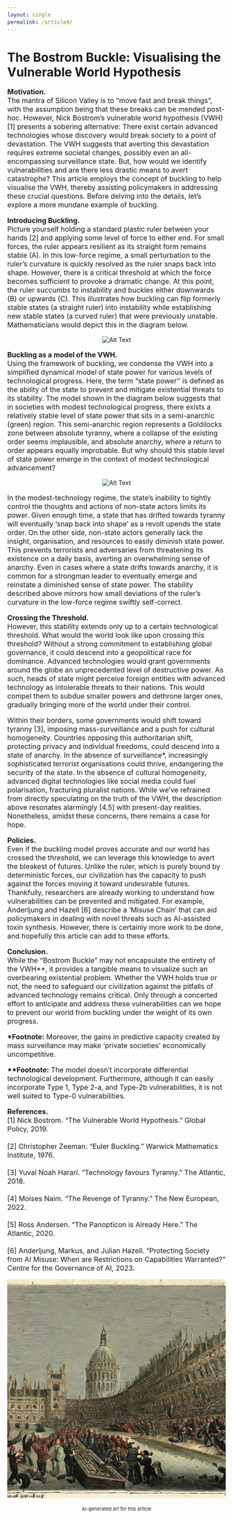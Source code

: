 ```yaml
---
layout: single
permalink: /article4/
---
```

<h1>The Bostrom Buckle: Visualising the Vulnerable World Hypothesis</h1>

<p style="font-size: 16px;"><b>Motivation.</b><br>
The mantra of Silicon Valley is to “move fast and break things”, with the assumption being that these breaks can be mended post-hoc. However, Nick Bostrom’s vulnerable world hypothesis (VWH) [1] presents a sobering alternative: There exist certain advanced technologies whose discovery would break society to a point of devastation. The VWH suggests that averting this devastation requires extreme societal changes, possibly even an all-encompassing surveillance state. But, how would we identify vulnerabilities and are there less drastic means to avert catastrophe? This article employs the concept of buckling to help visualise the VWH, thereby assisting policymakers in addressing these crucial questions. Before delving into the details, let’s explore a more mundane example of buckling.<br>

<p style="font-size: 16px;"><b>Introducing Buckling.</b><br>
Picture yourself holding a standard plastic ruler between your hands [2] and applying some level of force to either end. For small forces, the ruler appears resilient as its straight form remains stable (A). In this low-force regime, a small perturbation to the ruler’s curvature is quickly resolved as the ruler snaps back into shape. However, there is a critical threshold at which the force becomes sufficient to provoke a dramatic change. At this point, the ruler succumbs to instability and buckles either downwards (B) or upwards (C). This illustrates how buckling can flip formerly stable states (a straight ruler) into instability while establishing new stable states (a curved ruler) that were previously unstable. Mathematicians would depict this in the diagram below.<br>

<p align="center">
  <img src="/art4_1.webp" alt="Alt Text">
</p>

<p style="font-size: 16px;"><b>Buckling as a model of the VWH.</b><br>
Using the framework of buckling, we condense the VWH into a simplified dynamical model of state power for various levels of technological progress. Here, the term “state power’’ is defined as the ability of the state to prevent and mitigate existential threats to its stability. The model shown in the diagram below suggests that in societies with modest technological progress, there exists a relatively stable level of state power that sits in a semi-anarchic (green) region. This semi-anarchic region represents a Goldilocks zone between absolute tyranny, where a collapse of the existing order seems implausible, and absolute anarchy, where a return to order appears equally improbable. But why should this stable level of state power emerge in the context of modest technological advancement?<br>

<p align="center">
  <img src="/art4_2.webp" alt="Alt Text">
</p>

<p style="font-size: 16px;">In the modest-technology regime, the state’s inability to tightly control the thoughts and actions of non-state actors limits its power. Given enough time, a state that has drifted towards tyranny will eventually ‘snap back into shape’ as a revolt upends the state order. On the other side, non-state actors generally lack the insight, organisation, and resources to easily diminish state power. This prevents terrorists and adversaries from threatening its existence on a daily basis, averting an overwhelming sense of anarchy. Even in cases where a state drifts towards anarchy, it is common for a strongman leader to eventually emerge and reinstate a diminished sense of state power. The stability described above mirrors how small deviations of the ruler’s curvature in the low-force regime swiftly self-correct.<br>

<p style="font-size: 16px;"><b>Crossing the Threshold.</b><br>
However, this stability extends only up to a certain technological threshold. What would the world look like upon crossing this threshold? Without a strong commitment to establishing global governance, it could descend into a geopolitical race for dominance. Advanced technologies would grant governments around the globe an unprecedented level of destructive power. As such, heads of state might perceive foreign entities with advanced technology as intolerable threats to their nations. This would compel them to subdue smaller powers and dethrone larger ones, gradually bringing more of the world under their control.<br>

<p style="font-size: 16px;">Within their borders, some governments would shift toward tyranny [3], imposing mass-surveillance and a push for cultural homogeneity. Countries opposing this authoritarian shift, protecting privacy and individual freedoms, could descend into a state of anarchy. In the absence of surveillance*, increasingly sophisticated terrorist organisations could thrive, endangering the security of the state. In the absence of cultural homogeneity, advanced digital technologies like social media could fuel polarisation, fracturing pluralist nations. While we’ve refrained from directly speculating on the truth of the VWH, the description above resonates alarmingly [4,5] with present-day realities. Nonetheless, amidst these concerns, there remains a case for hope.<br>

<p style="font-size: 16px;"><b>Policies.</b><br>
Even if the buckling model proves accurate and our world has crossed the threshold, we can leverage this knowledge to avert the bleakest of futures. Unlike the ruler, which is purely bound by deterministic forces, our civilization has the capacity to push against the forces moving it toward undesirable futures. Thankfully, researchers are already working to understand how vulnerabilities can be prevented and mitigated. For example, Anderljung and Hazell [6] describe a ‘Misuse Chain’ that can aid policymakers in dealing with novel threats such as AI-assisted toxin synthesis. However, there is certainly more work to be done, and hopefully this article can add to these efforts.<br>
  
<p style="font-size: 16px;"><b>Conclusion.</b><br>
While the “Bostrom Buckle” may not encapsulate the entirety of the VWH**, it provides a tangible means to visualize such an overbearing existential problem. Whether the VWH holds true or not, the need to safeguard our civilization against the pitfalls of advanced technology remains critical. Only through a concerted effort to anticipate and address these vulnerabilities can we hope to prevent our world from buckling under the weight of its own progress.<br>

<p style="font-size: 16px;"><b>*Footnote:</b>
Moreover, the gains in predictive capacity created by mass surveillance may make ‘private societies’ economically uncompetitive.<br>

<p style="font-size: 16px;"><b>**Footnote:</b>
The model doesn’t incorporate differential technological development. Furthermore, although it can easily incorporate Type 1, Type 2-a, and Type-2b vulnerabilities, it is not well suited to Type-0 vulnerabilities.<br>
  
<p style="font-size: 16px;"><b>References.</b><br>
[1] Nick Bostrom. “The Vulnerable World Hypothesis.” Global Policy, 2019. <br>
<br>
[2] Christopher Zeeman. “Euler Buckling.” Warwick Mathematics Institute, 1976. <br>
<br>
[3] Yuval Noah Harari. “Technology favours Tyranny.” The Atlantic, 2018. <br>
<br>
[4] Moises Naim. “The Revenge of Tyranny.” The New European, 2022. <br>
<br>
[5] Ross Andersen. “The Panopticon is Already Here.” The Atlantic, 2020. <br>
<br>
[6] Anderljung, Markus, and Julian Hazell. “Protecting Society from AI Misuse: When are Restrictions on Capabilities Warranted?” Centre for the Governance of AI, 2023. <br>

<p align="center">
  <img src="/art4_3.webp" alt="Alt Text">
</p>
<p align="center" style="font-size: 11px;"> AI-generated art for this article </p>
